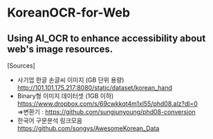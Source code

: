 # KoreanOCR-for-Web
Using AI_OCR to enhance accessibility about web's image resources.
---

[Sources]
* 사기업 한글 손글씨 이미지 (GB 단위 용량)  
http://101.101.175.217:8080/static/dataset/korean_hand  
* Binary형 이미지 데이터셋  (1GB 이하)
https://www.dropbox.com/s/69cwkkqt4m1xl55/phd08.alz?dl=0  
  =>변환기 : https://github.com/sungjunyoung/phd08-conversion  
* 한국어 구문분석 링크모음  
https://github.com/songys/AwesomeKorean_Data  
